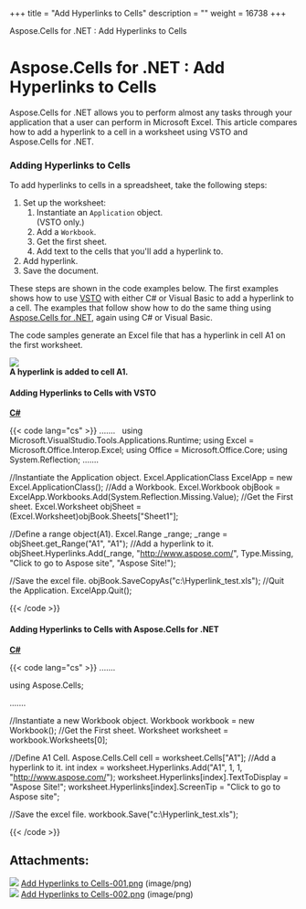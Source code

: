 +++
title = "Add Hyperlinks to Cells" 
description = "" 
weight = 16738 
+++

Aspose.Cells for .NET : Add Hyperlinks to Cells  

# Aspose.Cells for .NET : Add Hyperlinks to Cells


Aspose.Cells for .NET allows you to perform almost any tasks through your application that a user can perform in Microsoft Excel. This article compares how to add a hyperlink to a cell in a worksheet using VSTO and Aspose.Cells for .NET.

### Adding Hyperlinks to Cells

To add hyperlinks to cells in a spreadsheet, take the following steps:

1.  Set up the worksheet:
    1.  Instantiate an `Application` object.  
        (VSTO only.)
    2.  Add a `Workbook`.
    3.  Get the first sheet.
    4.  Add text to the cells that you'll add a hyperlink to.
2.  Add hyperlink.
3.  Save the document.

These steps are shown in the code examples below. The first examples shows how to use [VSTO](https://docs2.aspose.com/cells/net/developerguide/knowledgebase/migrationfrommicrosoftofficeautomationtoaspose/add+hyperlinks+to+cells) with either C# or Visual Basic to add a hyperlink to a cell. The examples that follow show how to do the same thing using [Aspose.Cells for .NET](https://docs2.aspose.com/cells/net/developerguide/knowledgebase/migrationfrommicrosoftofficeautomationtoaspose/add+hyperlinks+to+cells), again using C# or Visual Basic.

The code samples generate an Excel file that has a hyperlink in cell A1 on the first worksheet.  
  
![](https://docs2.aspose.com/cells/net/attachments/5017461/5112103.png)  
**A hyperlink is added to cell A1.**

#### Adding Hyperlinks to Cells with VSTO

**[C#](/pages/createpage.action?spaceKey=cellsnet&title=C&linkCreation=true&fromPageId=5017461)**

{{< code lang="cs" >}}
.......
 
using Microsoft.VisualStudio.Tools.Applications.Runtime;
using Excel = Microsoft.Office.Interop.Excel;
using Office = Microsoft.Office.Core;
using System.Reflection;
.......

//Instantiate the Application object.
Excel.ApplicationClass ExcelApp = new Excel.ApplicationClass();
//Add a Workbook.
Excel.Workbook objBook = ExcelApp.Workbooks.Add(System.Reflection.Missing.Value);
//Get the First sheet.
Excel.Worksheet objSheet = (Excel.Worksheet)objBook.Sheets["Sheet1"];
          
//Define a range object(A1).
Excel.Range _range;
_range = objSheet.get_Range("A1", "A1");
//Add a hyperlink to it.
objSheet.Hyperlinks.Add(_range, "http://www.aspose.com/", Type.Missing, "Click to go to Aspose site", "Aspose Site!");

//Save the excel file.
objBook.SaveCopyAs("c:\\Hyperlink_test.xls"); 
//Quit the Application.
ExcelApp.Quit();
 
{{< /code >}}

#### Adding Hyperlinks to Cells with Aspose.Cells for .NET

**[C#](/pages/createpage.action?spaceKey=cellsnet&title=C&linkCreation=true&fromPageId=5017461)**

{{< code lang="cs" >}}
.......

using Aspose.Cells;

.......

//Instantiate a new Workbook object.
Workbook workbook = new Workbook();
//Get the First sheet.
Worksheet worksheet = workbook.Worksheets[0];

//Define A1 Cell.
Aspose.Cells.Cell cell = worksheet.Cells["A1"];
//Add a hyperlink to it.
int index = worksheet.Hyperlinks.Add("A1", 1, 1, "http://www.aspose.com/");
worksheet.Hyperlinks[index].TextToDisplay = "Aspose Site!";
worksheet.Hyperlinks[index].ScreenTip = "Click to go to Aspose site";

//Save the excel file.
workbook.Save("c:\\Hyperlink_test.xls");       
 
{{< /code >}}

## Attachments:

![](https://docs2.aspose.com/cells/net/images/icons/bullet_blue.gif) [Add Hyperlinks to Cells-001.png](https://docs2.aspose.com/cells/net/attachments/5017461/5112102.png) (image/png)  
![](https://docs2.aspose.com/cells/net/images/icons/bullet_blue.gif) [Add Hyperlinks to Cells-002.png](https://docs2.aspose.com/cells/net/attachments/5017461/5112103.png) (image/png)  

